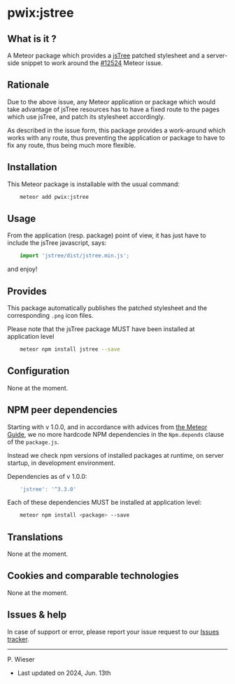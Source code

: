 # pwix:jstree

## What is it ?

A Meteor package which provides a [jsTree](https://www.jstree.com/) patched stylesheet and a server-side snippet to work around the [#12524](https://github.com/meteor/meteor/issues/12524) Meteor issue.

## Rationale

Due to the above issue, any Meteor application or package which would take advantage of jsTree resources has to have a fixed route to the pages which use jsTree, and patch its stylesheet accordingly.

As described in the issue form, this package provides a work-around which works with any route, thus preventing the application or package to have to fix any route, thus being much more flexible.

## Installation

This Meteor package is installable with the usual command:

```sh
    meteor add pwix:jstree
```

## Usage

From the application (resp. package) point of view, it has just have to include the jsTree javascript, says:

```js
    import 'jstree/dist/jstree.min.js';
```
and enjoy!

## Provides

This package automatically publishes the patched stylesheet and the corresponding `.png` icon files.

Please note that the jsTree package MUST have been installed at application level

```sh
    meteor npm install jstree --save
```

## Configuration

None at the moment.

## NPM peer dependencies

Starting with v 1.0.0, and in accordance with advices from [the Meteor Guide](https://guide.meteor.com/writing-atmosphere-packages.html#peer-npm-dependencies), we no more hardcode NPM dependencies in the `Npm.depends` clause of the `package.js`.

Instead we check npm versions of installed packages at runtime, on server startup, in development environment.

Dependencies as of v 1.0.0:

```js
    'jstree': '^3.3.0'
```

Each of these dependencies MUST be installed at application level:

```sh
    meteor npm install <package> --save
```

## Translations

None at the moment.

## Cookies and comparable technologies

None at the moment.

## Issues & help

In case of support or error, please report your issue request to our [Issues tracker](https://github.com/trychlos/pwix-jstree/issues).

---
P. Wieser
- Last updated on 2024, Jun. 13th
